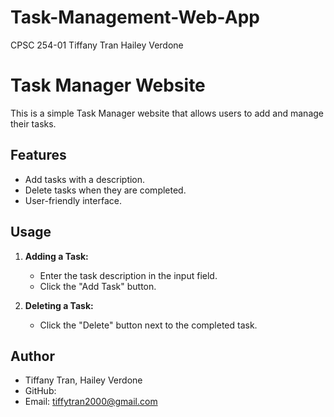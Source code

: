 # Task-Management-Web-App
CPSC 254-01
Tiffany Tran
Hailey Verdone

# Task Manager Website

This is a simple Task Manager website that allows users to add and manage their tasks.

## Features

- Add tasks with a description.
- Delete tasks when they are completed.
- User-friendly interface.

## Usage

1. **Adding a Task:**
    - Enter the task description in the input field.
    - Click the "Add Task" button.

2. **Deleting a Task:**
    - Click the "Delete" button next to the completed task.


## Author

- Tiffany Tran, Hailey Verdone
- GitHub: 
- Email: tiffytran2000@gmail.com

